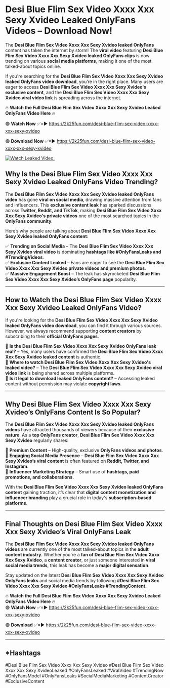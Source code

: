 # Desi Blue Flim Sex Video Xxxx Xxx Sexy Xvideo Leaked OnlyFans Videos – Download Now!

The **Desi Blue Flim Sex Video Xxxx Xxx Sexy Xvideo leaked OnlyFans** content has taken the internet by storm! The **viral video** featuring **Desi Blue Flim Sex Video Xxxx Xxx Sexy Xvideo leaked OnlyFans clips** is now trending on various **social media platforms**, making it one of the most talked-about topics online.  

If you're searching for the **Desi Blue Flim Sex Video Xxxx Xxx Sexy Xvideo leaked OnlyFans video download**, you’re in the right place. Many users are eager to access **Desi Blue Flim Sex Video Xxxx Xxx Sexy Xvideo's exclusive content**, and the **Desi Blue Flim Sex Video Xxxx Xxx Sexy Xvideo viral video link** is spreading across the internet.  

🔥 **Watch the Full Desi Blue Flim Sex Video Xxxx Xxx Sexy Xvideo Leaked OnlyFans Video Here** 🔥  

🟢 **Watch Now** ✅=► https://2k25fun.com/desi-blue-flim-sex-video-xxxx-xxx-sexy-xvideo

🟢 **Download Now** ✅=► https://2k25fun.com/desi-blue-flim-sex-video-xxxx-xxx-sexy-xvideo

[![Watch Leaked Video.](https://miro.medium.com/v2/resize:fit:828/format:webp/1*cilzJN44JGOrTw9NJCrNHA.gif "Watch Leaked Video")](https://2k25fun.com/desi-blue-flim-sex-video-xxxx-xxx-sexy-xvideo)

## **Why Is the Desi Blue Flim Sex Video Xxxx Xxx Sexy Xvideo Leaked OnlyFans Video Trending?**  

The **Desi Blue Flim Sex Video Xxxx Xxx Sexy Xvideo leaked OnlyFans video** has gone **viral on social media**, drawing massive attention from fans and influencers. This **exclusive content leak** has sparked discussions across **Twitter, Reddit, and TikTok**, making **Desi Blue Flim Sex Video Xxxx Xxx Sexy Xvideo's private videos** one of the most searched topics in the **OnlyFans community**.  

Here’s why people are talking about **Desi Blue Flim Sex Video Xxxx Xxx Sexy Xvideo leaked OnlyFans content**:  

✅ **Trending on Social Media** – The **Desi Blue Flim Sex Video Xxxx Xxx Sexy Xvideo viral video** is dominating **hashtags like #OnlyFansLeaks and #TrendingVideos**.  
✅ **Exclusive Content Leaked** – Fans are eager to see the **Desi Blue Flim Sex Video Xxxx Xxx Sexy Xvideo private videos and premium photos**.  
✅ **Massive Engagement Boost** – The leak has skyrocketed **Desi Blue Flim Sex Video Xxxx Xxx Sexy Xvideo’s OnlyFans page** popularity.  

---

## **How to Watch the Desi Blue Flim Sex Video Xxxx Xxx Sexy Xvideo Leaked OnlyFans Video?**  

If you're looking for the **Desi Blue Flim Sex Video Xxxx Xxx Sexy Xvideo leaked OnlyFans video download**, you can find it through various sources. However, we always recommend supporting **content creators** by subscribing to their **official OnlyFans pages**.  

🔹 **Is the Desi Blue Flim Sex Video Xxxx Xxx Sexy Xvideo OnlyFans leak real?** – Yes, many users have confirmed the **Desi Blue Flim Sex Video Xxxx Xxx Sexy Xvideo leaked content** is authentic.  
🔹 **Where to watch Desi Blue Flim Sex Video Xxxx Xxx Sexy Xvideo's leaked video?** – The **Desi Blue Flim Sex Video Xxxx Xxx Sexy Xvideo viral video link** is being shared across multiple platforms.  
🔹 **Is it legal to download leaked OnlyFans content?** – Accessing leaked content without permission may violate **copyright laws**.  

---

## **Why Desi Blue Flim Sex Video Xxxx Xxx Sexy Xvideo’s OnlyFans Content Is So Popular?**  

The **Desi Blue Flim Sex Video Xxxx Xxx Sexy Xvideo leaked OnlyFans videos** have attracted thousands of viewers because of their **exclusive nature**. As a **top OnlyFans creator**, **Desi Blue Flim Sex Video Xxxx Xxx Sexy Xvideo** regularly shares:  

📌 **Premium Content** – High-quality, exclusive **OnlyFans videos and photos**.  
📌 **Engaging Social Media Presence** – **Desi Blue Flim Sex Video Xxxx Xxx Sexy Xvideo’s viral content** is often featured on **Reddit, Twitter, and Instagram**.  
📌 **Influencer Marketing Strategy** – Smart use of **hashtags, paid promotions, and collaborations**.  

With the **Desi Blue Flim Sex Video Xxxx Xxx Sexy Xvideo leaked OnlyFans content** gaining traction, it’s clear that **digital content monetization and influencer branding** play a crucial role in today's **subscription-based platforms**.  

---

## **Final Thoughts on Desi Blue Flim Sex Video Xxxx Xxx Sexy Xvideo’s Viral OnlyFans Leak**  

The **Desi Blue Flim Sex Video Xxxx Xxx Sexy Xvideo leaked OnlyFans videos** are currently one of the most talked-about topics in the **adult content industry**. Whether you're a **fan of Desi Blue Flim Sex Video Xxxx Xxx Sexy Xvideo**, a **content creator**, or just someone interested in **viral social media trends**, this leak has become a **major digital sensation**.  

Stay updated on the latest **Desi Blue Flim Sex Video Xxxx Xxx Sexy Xvideo OnlyFans leaks** and social media trends by following **#Desi Blue Flim Sex Video Xxxx Xxx Sexy Xvideo #OnlyFansLeaks #TrendingContent**.  

🔥 **Watch the Full Desi Blue Flim Sex Video Xxxx Xxx Sexy Xvideo Leaked OnlyFans Video Here** 🔥  
🟢 **Watch Now** ✅=► https://2k25fun.com/desi-blue-flim-sex-video-xxxx-xxx-sexy-xvideo

🟢 **Download** ✅=► https://2k25fun.com/desi-blue-flim-sex-video-xxxx-xxx-sexy-xvideo

---

## *Hashtags
#Desi Blue Flim Sex Video Xxxx Xxx Sexy Xvideo #Desi Blue Flim Sex Video Xxxx Xxx Sexy XvideoLeaked #OnlyFansLeaked #ViralVideo #TrendingNow #OnlyFansModel #OnlyFansLeaks #SocialMediaMarketing #ContentCreator #ExclusiveContent  